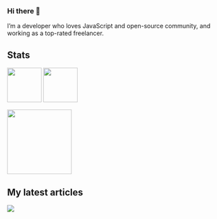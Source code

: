 ### Hi there 👋

I’m a developer who loves JavaScript and open-source community, and working as a top-rated freelancer.

## Stats
<a href="#"><img height="80" src="https://readme.rocks/api/view/641b5deaa6550999ac4331d0" /></a>
<a href="https://codewars.com/users/sametcodes"><img height="80" src="https://readme.rocks/api/view?queryConfig%5Busername%5D=sametcodes&id=641b2efa3e90e7e555cdacd7" /></a>

<a href="#"><img height="150" src="https://readme.rocks/api/view/6431b559ddde9c1558a16fe6" /></a>

## My latest articles
<a href="https://dev.to/sametcodes">
   <img src="https://readme.rocks/api/view?queryConfig%5Busername%5D=sametcodes&queryConfig%5Bcount%5D=3&id=641c6e78c50c62ccdb646278" />
</a>
